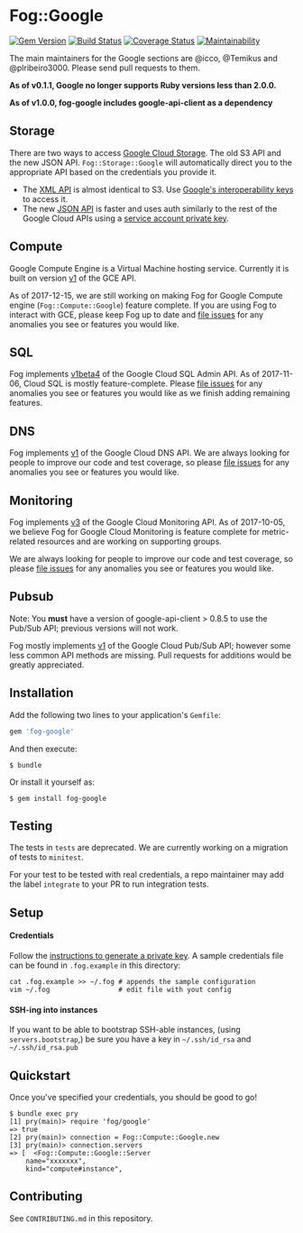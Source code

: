 # Fog::Google

[![Gem Version](https://badge.fury.io/rb/fog-google.svg)](http://badge.fury.io/rb/fog-google) [![Build Status](https://travis-ci.org/fog/fog-google.svg?branch=master)](https://travis-ci.org/fog/fog-google) [![Coverage Status](https://img.shields.io/coveralls/fog/fog-google.svg)](https://coveralls.io/r/fog/fog-google) [![Maintainability](https://api.codeclimate.com/v1/badges/18f585fe1b9e6dbb6794/maintainability)](https://codeclimate.com/github/fog/fog-google/maintainability)

The main maintainers for the Google sections are @icco, @Temikus and @plribeiro3000. Please send pull requests to them.

**As of v0.1.1, Google no longer supports Ruby versions less than 2.0.0.**

**As of v1.0.0, fog-google includes google-api-client as a dependency**


## Storage

There are two ways to access [Google Cloud Storage](https://cloud.google.com/storage/). The old S3 API and the new JSON API. `Fog::Storage::Google` will automatically direct you to the appropriate API based on the credentials you provide it.

 * The [XML API](https://developers.google.com/storage/docs/xml-api-overview) is almost identical to S3. Use [Google's interoperability keys](https://cloud.google.com/storage/docs/migrating#keys) to access it.
 * The new [JSON API](https://developers.google.com/storage/docs/json_api/) is faster and uses auth similarly to the rest of the Google Cloud APIs using a [service account private key](https://developers.google.com/identity/protocols/OAuth2ServiceAccount).

## Compute

Google Compute Engine is a Virtual Machine hosting service. Currently it is built on version [v1](https://developers.google.com/compute/docs/reference/v1/) of the GCE API.

As of 2017-12-15, we are still working on making Fog for Google Compute engine (`Fog::Compute::Google`) feature complete. If you are using Fog to interact with GCE, please keep Fog up to date and [file issues](https://github.com/fog/fog-google/issues) for any anomalies you see or features you would like.

## SQL

Fog implements [v1beta4](https://cloud.google.com/sql/docs/mysql/admin-api/v1beta4/) of the Google Cloud SQL Admin API. As of 2017-11-06, Cloud SQL is mostly feature-complete. Please [file issues](https://github.com/fog/fog-google/issues) for any anomalies you see or features you would like as we finish 
adding remaining features. 

## DNS

Fog implements [v1](https://cloud.google.com/dns/api/v1/) of the Google Cloud DNS API. We are always looking for people to improve our code and test coverage, so please [file issues](https://github.com/fog/fog-google/issues) for any anomalies you see or features you would like.

## Monitoring

Fog implements [v3](https://cloud.google.com/monitoring/api/v3/) of the Google Cloud Monitoring API. As of 2017-10-05, we believe Fog for Google Cloud Monitoring is feature complete for metric-related resources and are working on supporting groups. 
 
We are always looking for people to improve our code and test coverage, so please [file issues](https://github.com/fog/fog-google/issues) for any anomalies you see or features you would like.

## Pubsub

Note: You **must** have a version of google-api-client > 0.8.5 to use the Pub/Sub API; previous versions will not work.

Fog mostly implements [v1](https://cloud.google.com/pubsub/reference/rest/) of the Google Cloud Pub/Sub API; however some less common API methods are missing. Pull requests for additions would be greatly appreciated.

## Installation

Add the following two lines to your application's `Gemfile`:

```ruby
gem 'fog-google'
```

And then execute:

```shell
$ bundle
```

Or install it yourself as:

```shell
$ gem install fog-google
```

## Testing

The tests in `tests` are deprecated. We are currently working on a migration of tests to `minitest`.

For your test to be tested with real credentials, a repo maintainer may add the label `integrate` to your PR to run integration tests.

## Setup

#### Credentials

Follow the [instructions to generate a private key](https://cloud.google.com/storage/docs/authentication#generating-a-private-key). A sample credentials file can be found in `.fog.example` in this directory:

```
cat .fog.example >> ~/.fog # appends the sample configuration
vim ~/.fog                 # edit file with yout config
```

#### SSH-ing into instances

If you want to be able to bootstrap SSH-able instances, (using `servers.bootstrap`,) be sure you have a key in `~/.ssh/id_rsa` and `~/.ssh/id_rsa.pub`

## Quickstart

Once you've specified your credentials, you should be good to go!
```
$ bundle exec pry
[1] pry(main)> require 'fog/google'
=> true
[2] pry(main)> connection = Fog::Compute::Google.new
[3] pry(main)> connection.servers
=> [  <Fog::Compute::Google::Server
    name="xxxxxxx",
    kind="compute#instance",
```

## Contributing

See `CONTRIBUTING.md` in this repository.
